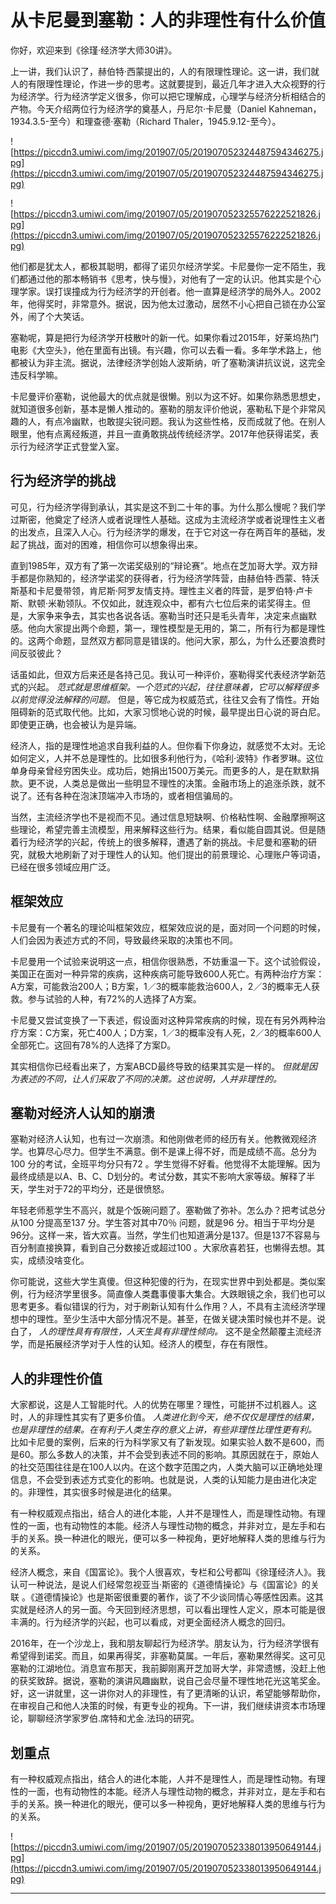 # 从卡尼曼到塞勒：人的非理性有什么价值

你好，欢迎来到《徐瑾·经济学大师30讲》。

上一讲，我们认识了，赫伯特·西蒙提出的，人的有限理性理论。这一讲，我们就人的有限理性理论，作进一步的思考。这就要提到，最近几年才进入大众视野的行为经济学。行为经济学定义很多，你可以把它理解成，心理学与经济分析相结合的产物。今天介绍两位行为经济学的奠基人，丹尼尔·卡尼曼（Daniel Kahneman，1934.3.5-至今）和理查德·塞勒（Richard Thaler，1945.9.12-至今）。

![https://piccdn3.umiwi.com/img/201907/05/201907052324487594346275.jpg](https://piccdn3.umiwi.com/img/201907/05/201907052324487594346275.jpg)

![https://piccdn3.umiwi.com/img/201907/05/201907052325576222521826.jpg](https://piccdn3.umiwi.com/img/201907/05/201907052325576222521826.jpg)

他们都是犹太人，都极其聪明，都得了诺贝尔经济学奖。卡尼曼你一定不陌生，我们都通过他的那本畅销书《思考，快与慢》，对他有了一定的认识。他其实是个心理学家。误打误撞成为行为经济学的开创者。他一直算是经济学的局外人。2002年，他得奖时，非常意外。据说，因为他太过激动，居然不小心把自己锁在办公室外，闹了个大笑话。

塞勒呢，算是把行为经济学开枝散叶的新一代。如果你看过2015年，好莱坞热门电影《大空头》，他在里面有出镜。有兴趣，你可以去看一看。多年学术路上，他都被认为非主流。据说，法律经济学创始人波斯纳，听了塞勒演讲抗议说，这完全违反科学嘛。

卡尼曼评价塞勒，说他最大的优点就是很懒。别以为这不好。如果你熟悉思想史，就知道很多创新，基本是懒人推动的。塞勒的朋友评价他说，塞勒私下是个非常风趣的人，有点冷幽默，也敢提尖锐问题。我认为这些性格，反而成就了他。在别人眼里，他有点离经叛道，并且一直勇敢挑战传统经济学。2017年他获得诺奖，表示行为经济学正式登堂入室。

## 行为经济学的挑战

可见，行为经济学得到承认，其实是这不到二十年的事。为什么那么慢呢？我们学过斯密，他奠定了经济人或者说理性人基础。这成为主流经济学或者说理性主义者的出发点，且深入人心。行为经济学的爆发，在于它对这一存在两百年的基础，发起了挑战，面对的困难，相信你可以想象得出来。

直到1985年，双方有了第一次诺奖级别的“辩论赛”。地点在芝加哥大学。双方辩手都是你熟知的，经济学诺奖的获得者，行为经济学阵营，由赫伯特·西蒙、特沃斯基和卡尼曼带领，肯尼斯·阿罗友情支持。理性主义者的阵营，是罗伯特·卢卡斯、默顿·米勒领队。不仅如此，就连观众中，都有六七位后来的诺奖得主。但是，大家争来争去，其实也各说各话。塞勒当时还只是毛头青年，决定来点幽默感。他向大家提出两个命题，第一，理性模型是无用的，第二，所有行为都是理性的。这两个命题，显然双方都同意是错误的。他问大家，那么，为什么还要浪费时间反驳彼此？

话虽如此，但双方后来还是各持己见。我认可一种评价，塞勒得奖代表经济学新范式的兴起。 *范式就是思维框架。一个范式的兴起，往往意味着，它可以解释很多以前觉得没法解释的问题。* 但是，等它成为权威范式，往往又会有了惰性。开始阻碍新的范式取代他。比如，大家习惯地心说的时候，最早提出日心说的哥白尼。即使更正确，也会被认为是异端。

经济人，指的是理性地追求自我利益的人。但你看下你身边，就感觉不太对。无论如何定义，人并不总是理性的。比如很多利他行为，《哈利·波特》作者罗琳。这位单身母亲曾经穷困失业。成功后，她捐出1500万美元。而更多的人，是在默默捐款。更不说，人类总是做出一些明显不理性的决策。金融市场上的追涨杀跌，就不说了。还有各种在泡沫顶端冲入市场的，或者相信骗局的。

当然，主流经济学也不是视而不见。通过信息短缺啊、价格粘性啊、金融摩擦啊这些理论，希望完善主流模型，用来解释这些行为。结果，看似能自圆其说。但是随着行为经济学的兴起，传统上的很多解释，遭遇了新的挑战。卡尼曼和塞勒的研究，就极大地刷新了对于理性人的认知。他们提出的前景理论、心理账户等词语，已经在很多领域应用广泛。

## 框架效应

卡尼曼有一个著名的理论叫框架效应，框架效应说的是，面对同一个问题的时候，人们会因为表述方式的不同，导致最终采取的决策也不同。

卡尼曼用一个试验来说明这一点，相信你很熟悉，不妨重温一下。这个试验假设，美国正在面对一种异常的疾病，这种疾病可能导致600人死亡。有两种治疗方案：A方案，可能救治200人；B方案，1／3的概率能救治600人，2／3的概率无人获救。参与试验的人种，有72%的人选择了A方案。

卡尼曼又尝试变换了一下表述，假设面对这种异常疾病的时候，现在有另外两种治疗方案：C方案，死亡400人；D方案，1／3的概率没有人死，2／3的概率600人全部死亡。这回有78%的人选择了方案D。

其实相信你已经看出来了，方案ABCD最终导致的结果其实是一样的。 *但就是因为表述的不同，让人们采取了不同的决策。这也说明，人并非理性的。*

## 塞勒对经济人认知的崩溃

塞勒对经济人认知，也有过一次崩溃。和他刚做老师的经历有关。他教微观经济学。也算尽心尽力。但学生不满意。倒不是课上得不好，而是成绩不高。总分为100 分的考试，全班平均分只有72 。学生觉得不好看。他觉得不太能理解。因为最终成绩是以A、B、C、D划分的。考试分数，其实不影响大家等级。解释了半天，学生对于72的平均分，还是很愤怒。

年轻老师惹学生不高兴，就是个饭碗问题了。塞勒做了弥补。怎么办？把考试总分从100 分提高至137 分。学生答对其中70％ 问题，就是96 分。相当于平均分是96分。这样一来，皆大欢喜。当然，学生们也知道满分是137。但是137不容易与百分制直接换算，看到自己分数接近或超过100 。大家欣喜若狂，也懒得去想。其实，成绩没啥变化。

你可能说，这些大学生真傻。但这种犯傻的行为，在现实世界中到处都是。类似案例，行为经济学里很多。简直像人类蠢事傻事大集合。大跌眼镜之余，我们也可以思考更多。看似错误的行为，对于刷新认知有什么作用？人，不具有主流经济学理想中的理性。至少生活中大部分情况不是。甚至，在做关键决策时候也并不是。说白了， *人的理性具有有限性，人天生具有非理性倾向。* 这不是全然颠覆主流经济学，而是拓展经济学对于人性的认知。经济人的模型，存在有限性。

## 人的非理性价值

大家都说，这是人工智能时代。人的优势在哪里？理性，可能拼不过机器人。这时，人的非理性其实有了更多价值。 *人类进化到今天，绝不仅仅是理性的结果，也是非理性的结果。在有利于人类生存的意义上讲，有些非理性比理性更有利。* 比如卡尼曼的案例，后来的行为科学家又有了新发现。如果实验人数不是600，而是60。那么多数人的决策，并不会受到表述不同的影响。其原因就在于，原始人的社交范围往往是在100人以内。在这个数字范围之内，人类大脑可以正确地处理信息，不会受到表述方式变化的影响。也就是说，人类的认知能力是由进化决定的。非理性，其实很多时候是进化的结果。

有一种权威观点指出，结合人的进化本能，人并不是理性人，而是理性动物。有理性的一面，也有动物性的本能。经济人与理性动物的概念，并非对立，是左手和右手的关系。换一种进化的眼光，便可以多一种视角，更好地解释人类的思维与行为的关系。

经济人概念，来自《国富论》。我个人很喜欢，专栏和公号都叫《徐瑾经济人》。我认可一种说法，是说人们经常忽视亚当·斯密的《道德情操论》与《国富论》的关联 。《道德情操论》也是斯密很重要的著作，谈了不少谈同情心等感性因素。这其实就是经济人的另一面。今天回到经济思想，可以看出理性人定义，原本可能是很丰满的。行为经济学的兴起，也可以看成，对更全面经济人概念的回归。

2016年，在一个沙龙上，我和朋友聊起行为经济学。朋友认为，行为经济学很有希望得到诺奖。而且，如果再得奖，非塞勒莫属。一年后，塞勒果然得奖。这可见塞勒的江湖地位。消息宣布那天，我前脚刚离开芝加哥大学，非常遗憾，没赶上他的获奖致辞。据说，塞勒的演讲风趣幽默，说自己会尽量不理性地花光这笔奖金。好，这一讲就里，这一讲你对人的非理性，有了更清晰的认识，希望能够帮助你，在审视自己和他人决策的时候，有更专业的视角。下一讲，我们继续讲资本市场理论，聊聊经济学家罗伯.席特和尤金.法玛的研究。

## 划重点

有一种权威观点指出，结合人的进化本能，人并不是理性人，而是理性动物。有理性的一面，也有动物性的本能。经济人与理性动物的概念，并非对立，是左手和右手的关系。换一种进化的眼光，便可以多一种视角，更好地解释人类的思维与行为的关系。

![https://piccdn3.umiwi.com/img/201907/05/201907052338013950649144.jpg](https://piccdn3.umiwi.com/img/201907/05/201907052338013950649144.jpg)

---
